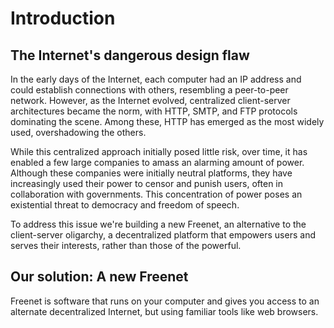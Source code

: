 # Introduction

## The Internet's dangerous design flaw

In the early days of the Internet, each computer had an IP address and could
establish connections with others, resembling a peer-to-peer network. However,
as the Internet evolved, centralized client-server architectures became the
norm, with HTTP, SMTP, and FTP protocols dominating the scene. Among these,
HTTP has emerged as the most widely used, overshadowing the others.

While this centralized approach initially posed little risk, over time, it has
enabled a few large companies to amass an alarming amount of power. Although
these companies were initially neutral platforms, they have increasingly used
their power to censor and punish users, often in collaboration with
governments. This concentration of power poses an existential threat to
democracy and freedom of speech.

To address this issue we're building a new Freenet, an alternative to the
client-server oligarchy, a decentralized platform that empowers users and
serves their interests, rather than those of the powerful.

## Our solution: A new Freenet

Freenet is software that runs on your computer and gives you access to an
alternate decentralized Internet, but using familiar tools like web browsers.




